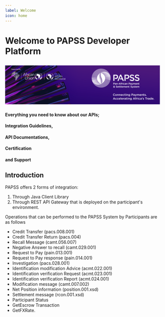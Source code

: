 ```yaml
---
label: Welcome
icon: home
---
```

# Welcome to PAPSS Developer Platform

![](static/papss-cover.png)
---

#### Everything you need to know about our APIs;
#### Integration Guidelines,
#### API Documentations,
#### Certification
#### and Support

## Introduction
PAPSS offers 2 forms of integration:
1. Through Java Client Library
2. Through REST API Gateway that is deployed on the participant's environment.

Operations that can be performed to the PAPSS System by Participants are as follows

- Credit Transfer (pacs.008.001)
- Credit Transfer Return (pacs.004)
- Recall Message (camt.056.007)
- Negative Answer to recall (camt.029.001)
- Request to Pay (pain.013.001)
- Request to Pay response (pain.014.001)
- Investigation (pacs.028.001)
- Identification modification Advice (acmt.022.001)
- Identification verification Request (acmt.023.001)
- Identification verification Report (acmt.024.001)
- Modification message (camt.007.002)
- Net Position information (position.001.xsd)
- Settlement message (rcon.001.xsd)
- Participant Status
- GetEscrow Transaction
- GetFXRate.


